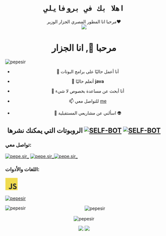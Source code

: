 

<div align="center">
<h1><b><code>اهلا بك في بروفايلي</code></b></h1>
مرحبا انا المطور المصري الجزار الوزير❤️
 
 <br>
<img src="https://i.imgur.com/O1zIgca.png" height="150">


<h1 align="center">مرحبا 👋, انا الجزار</h1>

<p align="left"> <img src="https://komarev.com/ghpvc/?username=pepesir&label=Profile%20views&color=0e75b6&style=flat" alt="pepesir" /> </p>

- 🔭 أنا أعمل حاليًا على برامج البوتات

- 🌱 أتعلم حاليًا **java**

- 🤝 أنا أبحث عن مساعدة بخصوص لا شيء

- 📫 للتواصل معي [me](https://Wa.me/+201098906252?text=هلا%20P3P3%20يحب)

- 💬 اسألني عن مشاريعي المستقبلية 👽



## الروبوتات التي يمكنك نشرها <a href="https://github.com/Udydjuhxjfsk/CheemsBot-MD4"><img title="SELF-BOT" src="https://img.shields.io/static/v1?label=Bosco&message=Bot&color=black"></a> <a href="https://github.com/Udydjuhxjfsk/CheemsBot-MD4"><img title="SELF-BOT" src="https://img.shields.io/static/v1?label=PEPE-SIR&message=Bot&color=black"></a>

<h3 align="left">تواصل معي:</h3>
<p align="left">
<a href="https://instagram.com/a_d_a_l_l_a_h?igshid=YmMyMTA2M2Y=" target="blank"><img align="center" src="https://raw.githubusercontent.com/rahuldkjain/github-profile-readme-generator/master/src/images/icons/Social/instagram.svg" alt="pepe.sir_" height="30" width="40" /></a> <a href="https://youtube.com/channel/UCxVaIay8BccgBtsofagA6_g" target="blank"><img align="center" src="https://raw.githubusercontent.com/rahuldkjain/github-profile-readme-generator/master/src/images/icons/Social/youtube.svg" alt="pepe.sir_" height="30" width="40" /></a><a href="https://chat.whatsapp.com/CMp1e9NHmHU5K5sCM2mmKn" target="blank"><img align="center" src="https://raw.githubusercontent.com/rahuldkjain/github-profile-readme-generator/master/src/images/icons/Social/whatsapp.svg" alt="pepe.sir_" height="30" width="40" /></a>

</p>

<h3 align="left">اللغات والأدوات:</h3>
<p align="left"> <a href="https://developer.mozilla.org/en-US/docs/Web/JavaScript" target="_blank" rel="noreferrer"> <img src="https://raw.githubusercontent.com/devicons/devicon/master/icons/javascript/javascript-original.svg" alt="javascript" width="40" height="40"/> </a> </p>

<p align="left"> <a href="https://github.com/ryo-ma/github-profile-trophy"><img src="https://github-profile-trophy.vercel.app/?username=pepesir" alt="pepesir" /></a> </p>

<p><img align="left" src="https://github-readme-stats.vercel.app/api/top-langs?username=pepesir&show_icons=true&locale=en&layout=compact" alt="pepesir" /></p>

<p>&nbsp;<img align="center" src="https://github-readme-stats.vercel.app/api?username=pepesir&show_icons=true&locale=en" alt="pepesir" /></p>

<p><img align="center" src="https://github-readme-streak-stats.herokuapp.com/?user=pepesir&" alt="pepesir" /></p>

<img src="https://github.com/SP-XD/SP-XD/blob/main/images/dino_rounded.gif?raw=true" href="https://github.com/SP-XD" />

<img src="https://github.com/SP-XD/SP-XD/blob/main/images/this_page_is.gif?raw=true"  width="400"/>

